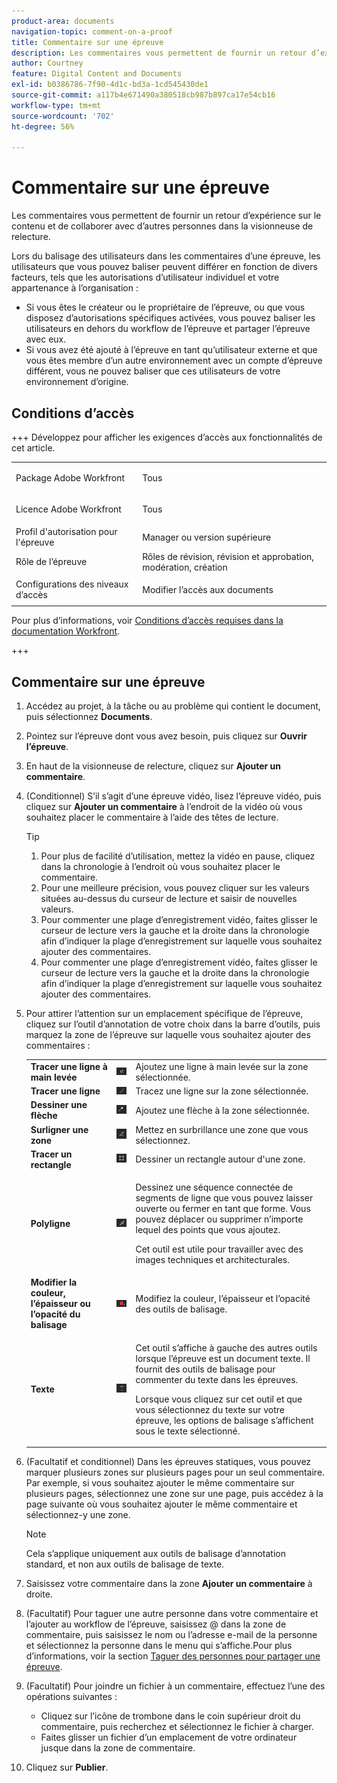 ```yaml
---
product-area: documents
navigation-topic: comment-on-a-proof
title: Commentaire sur une épreuve
description: Les commentaires vous permettent de fournir un retour d’expérience sur le contenu et de collaborer avec d’autres personnes dans la visionneuse de relecture.
author: Courtney
feature: Digital Content and Documents
exl-id: b0386786-7f90-4d1c-bd3a-1cd545430de1
source-git-commit: a117b4e671490a380518cb987b897ca17e54cb16
workflow-type: tm+mt
source-wordcount: '702'
ht-degree: 56%

---
```


# Commentaire sur une épreuve

<!-- Audited: 5/2025 -->

Les commentaires vous permettent de fournir un retour d’expérience sur le contenu et de collaborer avec d’autres personnes dans la visionneuse de relecture.

Lors du balisage des utilisateurs dans les commentaires d’une épreuve, les utilisateurs que vous pouvez baliser peuvent différer en fonction de divers facteurs, tels que les autorisations d’utilisateur individuel et votre appartenance à l’organisation :

* Si vous êtes le créateur ou le propriétaire de l’épreuve, ou que vous disposez d’autorisations spécifiques activées, vous pouvez baliser les utilisateurs en dehors du workflow de l’épreuve et partager l’épreuve avec eux.
* Si vous avez été ajouté à l’épreuve en tant qu’utilisateur externe et que vous êtes membre d’un autre environnement avec un compte d’épreuve différent, vous ne pouvez baliser que ces utilisateurs de votre environnement d’origine. <!--For more information, see [Proofing collaboration limitations with people outside of your organization](../../../../review-and-approve-work/proofing/tips-tricks-and-troubleshooting/collaboration-with-members-outside-of-your-organization.md)-->

## Conditions d’accès

+++ Développez pour afficher les exigences d’accès aux fonctionnalités de cet article.

<table style="table-layout:auto"> 
 <col> 
 <col> 
 <tbody> 
  <tr> 
   <td role="rowheader">Package Adobe Workfront</td> 
   <td> <p>Tous</p> </td> 
  </tr> 
  <tr> 
   <td role="rowheader">Licence Adobe Workfront</td> 
   <td>
   <p>Tous</p>
   </td> 
  </tr> 
  <tr> 
   <td role="rowheader">Profil d'autorisation pour l'épreuve </td> 
   <td>Manager ou version supérieure</td> 
  </tr> 
  <tr> 
   <td role="rowheader">Rôle de l’épreuve</td> 
   <td>Rôles de révision, révision et approbation, modération, création</td> 
  </tr> 
  <tr> 
   <td role="rowheader">Configurations des niveaux d’accès</td> 
   <td> <p>Modifier l’accès aux documents</p></td> 
  </tr> 
 </tbody> 
</table>

Pour plus d’informations, voir [Conditions d’accès requises dans la documentation Workfront](/help/quicksilver/administration-and-setup/add-users/access-levels-and-object-permissions/access-level-requirements-in-documentation.md).

+++

## Commentaire sur une épreuve

1. Accédez au projet, à la tâche ou au problème qui contient le document, puis sélectionnez **Documents**.
1. Pointez sur l’épreuve dont vous avez besoin, puis cliquez sur **Ouvrir l’épreuve**.

1. En haut de la visionneuse de relecture, cliquez sur **Ajouter un commentaire**.
1. (Conditionnel) S’il s’agit d’une épreuve vidéo, lisez l’épreuve vidéo, puis cliquez sur **Ajouter un commentaire** à l’endroit de la vidéo où vous souhaitez placer le commentaire à l’aide des têtes de lecture.

   >[!TIP]
   >
   >1. Pour plus de facilité d’utilisation, mettez la vidéo en pause, cliquez dans la chronologie à l’endroit où vous souhaitez placer le commentaire.
   >1. Pour une meilleure précision, vous pouvez cliquer sur les valeurs situées au-dessus du curseur de lecture et saisir de nouvelles valeurs.
   >1. Pour commenter une plage d’enregistrement vidéo, faites glisser le curseur de lecture vers la gauche et la droite dans la chronologie afin d’indiquer la plage d’enregistrement sur laquelle vous souhaitez ajouter des commentaires.
   >1. Pour commenter une plage d’enregistrement vidéo, faites glisser le curseur de lecture vers la gauche et la droite dans la chronologie afin d’indiquer la plage d’enregistrement sur laquelle vous souhaitez ajouter des commentaires.

1. Pour attirer l’attention sur un emplacement spécifique de l’épreuve, cliquez sur l’outil d’annotation de votre choix dans la barre d’outils, puis marquez la zone de l’épreuve sur laquelle vous souhaitez ajouter des commentaires :

   <table style="table-layout:auto"> 
    <col> 
    <col> 
    <col> 
    <tbody> 
     <tr> 
      <td role="rowheader"><strong>Tracer une ligne à main levée</strong> </td> 
      <td> <img src="assets/freehand-line.png"> </td> 
      <td>Ajoutez une ligne à main levée sur la zone sélectionnée.</td> 
     </tr> 
     <tr> 
      <td role="rowheader"><strong>Tracer une ligne</strong> </td> 
      <td> <img src="assets/line.png"> </td> 
      <td>Tracez une ligne sur la zone sélectionnée.</td> 
     </tr> 
     <tr> 
      <td role="rowheader"><strong>Dessiner une flèche</strong> </td> 
      <td> <img src="assets/arrow.png"> </td> 
      <td>Ajoutez une flèche à la zone sélectionnée.</td> 
     </tr> 
     <tr> 
      <td role="rowheader"><strong>Surligner une zone</strong> </td> 
      <td> <img src="assets/highlight.png"> </td> 
      <td>Mettez en surbrillance une zone que vous sélectionnez.</td> 
     </tr> 
     <tr> 
      <td role="rowheader"><strong>Tracer un rectangle</strong> </td> 
      <td> <img src="assets/rectangle.png"> </td> 
      <td>Dessiner un rectangle autour d'une zone.</td> 
     </tr> 
     <tr> 
      <td role="rowheader"><strong>Polyligne</strong> </td> 
      <td> <img src="assets/polyline.png"> </td> 
      <td> <p>Dessinez une séquence connectée de segments de ligne que vous pouvez laisser ouverte ou fermer en tant que forme. Vous pouvez déplacer ou supprimer n’importe lequel des points que vous ajoutez. </p> <p>Cet outil est utile pour travailler avec des images techniques et architecturales.</p> </td> 
     </tr> 
     <tr> 
      <td role="rowheader"><strong>Modifier la couleur, l’épaisseur ou l’opacité du balisage</strong> </td> 
      <td> <img src="assets/change-color.png"> </td> 
      <td>Modifiez la couleur, l’épaisseur et l’opacité des outils de balisage.</td> 
     </tr> 
     <tr> 
      <td role="rowheader"><strong>Texte</strong> </td> 
      <td> <img src="assets/copy-of-text.png"> </td> 
      <td> <p>Cet outil s’affiche à gauche des autres outils lorsque l’épreuve est un document texte. Il fournit des outils de balisage pour commenter du texte dans les épreuves. <br></p> <p>Lorsque vous cliquez sur cet outil et que vous sélectionnez du texte sur votre épreuve, les options de balisage s’affichent sous le texte sélectionné.<br></p> </td> 
     </tr> 
    </tbody> 
   </table>

1. (Facultatif et conditionnel) Dans les épreuves statiques, vous pouvez marquer plusieurs zones sur plusieurs pages pour un seul commentaire. Par exemple, si vous souhaitez ajouter le même commentaire sur plusieurs pages, sélectionnez une zone sur une page, puis accédez à la page suivante où vous souhaitez ajouter le même commentaire et sélectionnez-y une zone.

   >[!NOTE]
   >
   >Cela s’applique uniquement aux outils de balisage d’annotation standard, et non aux outils de balisage de texte.

1. Saisissez votre commentaire dans la zone **Ajouter un commentaire** à droite.
1. (Facultatif) Pour taguer une autre personne dans votre commentaire et l’ajouter au workflow de l’épreuve, saisissez @ dans la zone de commentaire, puis saisissez le nom ou l’adresse e-mail de la personne et sélectionnez la personne dans le menu qui s’affiche.Pour plus d’informations, voir la section [Taguer des personnes pour partager une épreuve](../../../../review-and-approve-work/proofing/reviewing-proofs-within-workfront/comment-on-a-proof/tag-users-to-share-proof.md).
1. (Facultatif) Pour joindre un fichier à un commentaire, effectuez l’une des opérations suivantes :

   * Cliquez sur l’icône de trombone dans le coin supérieur droit du commentaire, puis recherchez et sélectionnez le fichier à charger.
   * Faites glisser un fichier d’un emplacement de votre ordinateur jusque dans la zone de commentaire.

1. Cliquez sur **Publier**.
